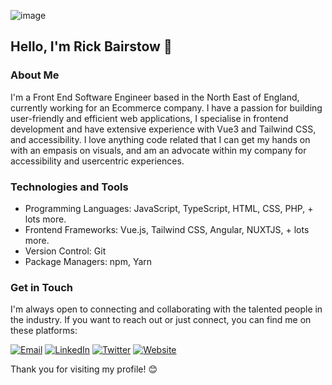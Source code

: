 ![image](https://github.com/rickbairstow/rickbairstow/assets/44267427/00f63398-483d-4f08-ac5d-d00caf04d1a2)

## Hello, I'm Rick Bairstow 👋

### About Me
I'm a Front End Software Engineer based in the North East of England, currently working for an Ecommerce company. I have a passion for building user-friendly and efficient web applications, I specialise in frontend development and have extensive experience with Vue3 and Tailwind CSS, and accessibility. I love anything code related that I can get my hands on with an empasis on visuals, and am an advocate within my company for accessibility and usercentric experiences.

### Technologies and Tools
- Programming Languages: JavaScript, TypeScript, HTML, CSS, PHP, + lots more.
- Frontend Frameworks: Vue.js, Tailwind CSS, Angular, NUXTJS, + lots more.
- Version Control: Git
- Package Managers: npm, Yarn

### Get in Touch
I'm always open to connecting and collaborating with the talented people in the industry. If you want to reach out or just connect, you can find me on these platforms:

[![Email](https://img.shields.io/badge/rick@rxdesign.co.uk-_?logo=gmail&labelColor=181717&color=333333&style=for-the-badge)](mailto:rick@rxdesign.co.uk)
[![LinkedIn](https://img.shields.io/badge/rick--rx-_?logo=linkedin&labelColor=0077b5&color=333333&style=for-the-badge)](https://www.linkedin.com/in/rick-rx/)
[![Twitter](https://img.shields.io/badge/rick__rx-_?logo=twitter&color=333333&style=for-the-badge)](https://twitter.com/Rick_Rx_)
[![Website](https://img.shields.io/badge/Website-_?logo=wordpress&color=333333&style=for-the-badge)](https://www.rxdesign.co.uk) <!-- its super old, its wordpress (don't judge me XD) -->

Thank you for visiting my profile! 😊
